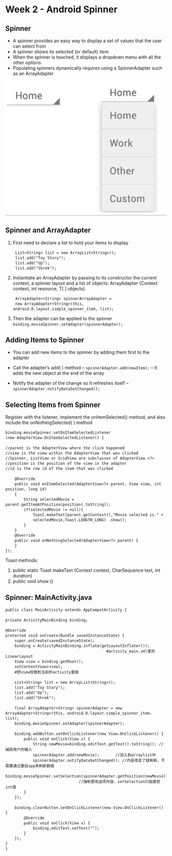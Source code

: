 # Week 2 - Android Spinner

## Spinner

- A spinner provides an easy way to display a set of values that the user can select from
- A spinner shows its selected (or default) item
- When the spinner is touched, it displays a dropdown menu with all the other options
- Populating spinners dynamically requires using a SpinnerAdapter such as an ArrayAdapter

![Spinner](./Images/Spinner.png)

## Spinner and ArrayAdapter

1. First need to declare a list to hold your items to display

        List<String> list = new ArrayList<String>();
        list.add("Toy Story");
        list.add("Up");
        list.add("Shrek");

2. Instantiate an ArrayAdapter<T> by passing to its constructor the current context, a spinner layout and a list of objects: ArrayAdapter (Context context, int resource, T[ ] objects)

        ArrayAdapter<String> spinnerArrayAdapter = 
        new ArrayAdapter<String>(this, android.R.layout.simple_spinner_item, list);

3. Then the adapter can be applied to the spinner
`binding.movieSpinner.setAdapter(spinnerAdapter);`

## Adding Items to Spinner

- You can add new items to the spinner by adding them first to the adapter

- Call the adapter’s add( ) method
    – `spinnerAdapter.add(newItem);`
    – It adds the new object at the end of the array

- Notify the adapter of the change so it refreshes itself
    – `spinnerAdapter.notifyDataSetChanged();`

## Selecting Items from Spinner

Register with the listener, implement the onItemSelected() method, and also include the onNothingSelected( ) method

    binding.movieSpinner.setOnItemSelectedListener 
    (new AdapterView.OnItemSelectedListener() {

    //parent is the AdapterView where the click happened
    //view is the view within the AdapterView that was clicked 
    //Spinner, ListView or GridView are subclasses of AdapterView <?> 
    //position is the position of the view in the adapter
    //id is the row id of the item that was clicked

        @Override
        public void onItemSelected(AdapterView<?> parent, View view, int position, long id) 
        { 
            String selectedMovie = parent.getItemAtPosition(position).toString(); 
            if(selectedMovie != null){
                Toast.makeText(parent.getContext(),"Movie selected is " +
                selectedMovie,Toast.LENGTH_LONG) .show();
            } 
        }
        @Override
        public void onNothingSelected(AdapterView<?> parent) {
        } 
    });

Toast methods:

1) public static Toast makeText (Context context, CharSequence text, int duration) 
1) public void show ()

## Spinner: MainActivity.java

    public class MainActivity extends AppCompatActivity {

    private ActivityMainBinding binding;

    @Override
    protected void onCreate(Bundle savedInstanceState) {
        super.onCreate(savedInstanceState);
        binding = ActivityMainBinding.inflate(getLayoutInflater());
                                                #activity_main.xml里的LinearLayout
        View view = binding.getRoot();
        setContentView(view);
        #把view加载到当前的activity里面

        List<String> list = new ArrayList<String>();
        list.add("Toy Story");
        list.add("Up");
        list.add("Shrek");

        final ArrayAdapter<String> spinnerAdapter = new ArrayAdapter<String>(this, android.R.layout.simple_spinner_item, list);
        binding.movieSpinner.setAdapter(spinnerAdapter);

        binding.addButton.setOnClickListener(new View.OnClickListener() {
            public void onClick(View v) {
                String newMovie=binding.editText.getText().toString(); //捕获用户的输入
                spinnerAdapter.add(newMovie);       //加入到arraylist中
                spinnerAdapter.notifyDataSetChanged(); //内容改变了就刷新，不需要通过重启app来刷新数据
                binding.movieSpinner.setSelection(spinnerAdapter.getPosition(newMovie));
                                    //强制更改选项内容，setSelection只能接受int值
            }
        });

        binding.clearButton.setOnClickListener(new View.OnClickListener() {
            @Override
            public void onClick(View v) {
                binding.editText.setText("");
            }
        });
    }
    }
